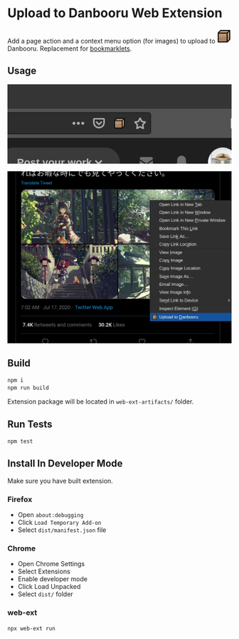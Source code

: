 # Upload to Danbooru Web Extension

Add a page action and a context menu option (for images) to upload to ![cardboard box](/danbooru.svg) Danbooru. Replacement for [bookmarklets](https://danbooru.donmai.us/static/bookmarklet).

## Usage

![Page action demo](/screenshots/page-action.png)

![Context menu demo](/screenshots/context-menu.png)

## Build

```sh
npm i
npm run build
```

Extension package will be located in `web-ext-artifacts/` folder.

## Run Tests

```sh
npm test
```

## Install In Developer Mode

Make sure you have built extension.

### Firefox

* Open `about:debugging`
* Click `Load Temporary Add-on`
* Select `dist/manifest.json` file

### Chrome

* Open Chrome Settings
* Select Extensions
* Enable developer mode
* Click Load Unpacked
* Select `dist/` folder

### web-ext

```sh
npx web-ext run
```
